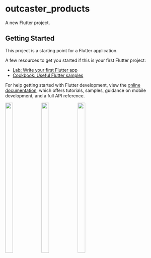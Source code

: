 # outcaster_products

A new Flutter project.

## Getting Started

This project is a starting point for a Flutter application.

A few resources to get you started if this is your first Flutter project:

- [Lab: Write your first Flutter app](https://docs.flutter.dev/get-started/codelab)
- [Cookbook: Useful Flutter samples](https://docs.flutter.dev/cookbook)

For help getting started with Flutter development, view the
[online documentation](https://docs.flutter.dev/), which offers tutorials,
samples, guidance on mobile development, and a full API reference.




  <p float="center">

  <img src="https://user-images.githubusercontent.com/116253924/225077997-9c365d43-fa1d-4401-88c9-aef65084e3e0.png" width=22% height=35%>
  

  <img src="https://user-images.githubusercontent.com/116253924/225078037-e339db26-b101-4c5e-a677-c81578132fd4.png" width=22% height=35%>


  
  <img src="https://user-images.githubusercontent.com/116253924/225078062-0edff514-36e6-4c72-a6d4-31000d158121.png" width=22% height=35%>
  
  
<!--   
  
  
  <img src="https://user-images.githubusercontent.com/115551640/214288047-3ab7b6b1-2ae9-4f74-9a04-42f4fb88a063.png" width=22% height=35%>
  -->


  </p>
